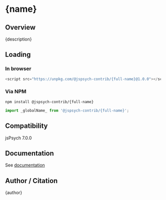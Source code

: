 # {name}

## Overview

{description}

## Loading

### In browser

```js
<script src="https://unpkg.com/@jspsych-contrib/{full-name}@1.0.0"></script>
```

### Via NPM

```
npm install @jspsych-contrib/{full-name}
```

```js
import _globalName_ from '@jspsych-contrib/{full-name}';
```

## Compatibility

jsPsych 7.0.0

## Documentation

See [documentation](https://github.com/jspsych/jspsych-contrib/blob/main/packages/{full-name}/docs/jspsych-{name}.md)

## Author / Citation

{author}
